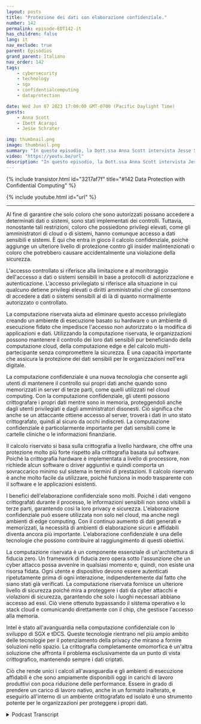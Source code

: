 ```yaml
---
layout: posts
title: "Protezione dei dati con elaborazione confidenziale."
number: 142
permalink: episode-EDT142-it
has_children: false
lang: it
nav_exclude: true
parent: Episódios
grand_parent: Italiano
nav_order: 142
tags:
    - cybersecurity
    - technology
    - sgx
    - confidentialcomputing
    - dataprotection

date: Wed Jun 07 2023 17:00:00 GMT-0700 (Pacific Daylight Time)
guests:
    - Anna Scott
    - Ibett Acarapi
    - Jesse Schrater

img: thumbnail.png
image: thumbnail.png
summary: "In questo episodio, la Dott.ssa Anna Scott intervista Jesse Schrater e Ibett Acarapi su come proteggere i dati utilizzando la computazione confidenziale."
video: "https://youtu.be/url"
description: "In questo episodio, la Dott.ssa Anna Scott intervista Jesse Schrater e Ibett Acarapi su come proteggere i dati utilizzando la computazione confidenziale."
---
```


<div>
{% include transistor.html id="3217af7f" title="#142 Data Protection with Confidential Computing" %}

{% include youtube.html id="url" %}
</div>

---

Al fine di garantire che solo coloro che sono autorizzati possano accedere a determinati dati o sistemi, sono stati implementati dei controlli. Tuttavia, nonostante tali restrizioni, coloro che possiedono privilegi elevati, come gli amministratori di cloud o di sistemi, hanno comunque accesso a dati sensibili e sistemi. È qui che entra in gioco il calcolo confidenziale, poiché aggiunge un ulteriore livello di protezione contro gli insider malintenzionati o coloro che potrebbero causare accidentalmente una violazione della sicurezza.

L'accesso controllato si riferisce alla limitazione e al monitoraggio dell'accesso a dati o sistemi sensibili in base a protocolli di autorizzazione e autenticazione. L'accesso privilegiato si riferisce alla situazione in cui qualcuno detiene privilegi elevati o diritti amministrativi che gli consentono di accedere a dati o sistemi sensibili al di là di quanto normalmente autorizzato o controllato.

La computazione riservata aiuta ad eliminare questo accesso privilegiato creando un ambiente di esecuzione basato su hardware o un ambiente di esecuzione fidato che impedisce l'accesso non autorizzato o la modifica di applicazioni e dati. Utilizzando la computazione riservata, le organizzazioni possono mantenere il controllo dei loro dati sensibili pur beneficiando della computazione cloud, della computazione edge e del calcolo multi-partecipante senza compromettere la sicurezza. È una capacità importante che assicura la protezione dei dati sensibili per le organizzazioni nell'era digitale.

La computazione confidenziale è una nuova tecnologia che consente agli utenti di mantenere il controllo sui propri dati anche quando sono memorizzati in server di terze parti, come quelli utilizzati nel cloud computing. Con la computazione confidenziale, gli utenti possono crittografare i propri dati mentre sono in memoria, proteggendoli anche dagli utenti privilegiati e dagli amministratori disonesti. Ciò significa che anche se un attaccante ottiene accesso al server, troverà i dati in uno stato crittografato, quindi al sicuro da occhi indiscreti. La computazione confidenziale è particolarmente importante per dati sensibili come le cartelle cliniche o le informazioni finanziarie.

Il calcolo riservato si basa sulla crittografia a livello hardware, che offre una protezione molto più forte rispetto alla crittografia basata sul software. Poiché la crittografia hardware è implementata a livello di processore, non richiede alcun software o driver aggiuntivi e quindi comporta un sovraccarico minimo sul sistema in termini di prestazioni. Il calcolo riservato è anche molto facile da utilizzare, poiché funziona in modo trasparente con il software e le applicazioni esistenti.

I benefici dell'elaborazione confidenziale sono molti. Poiché i dati vengono crittografati durante il processo, le informazioni sensibili non sono visibili a terze parti, garantendo così la loro privacy e sicurezza. L'elaborazione confidenziale può essere utilizzata non solo nel cloud, ma anche negli ambienti di edge computing. Con il continuo aumento di dati generati e memorizzati, la necessità di ambienti di elaborazione sicuri e affidabili diventa ancora più importante. L'elaborazione confidenziale è una delle tecnologie che possono contribuire al raggiungimento di questi obiettivi.

La computazione riservata è un componente essenziale di un'architettura di fiducia zero. Un framework di fiducia zero opera sotto l'assunzione che un cyber attacco possa avvenire in qualsiasi momento e, quindi, non esiste una risorsa fidata. Ogni utente e dispositivo devono essere autenticati ripetutamente prima di ogni interazione, indipendentemente dal fatto che siano stati già verificati. La computazione riservata fornisce un ulteriore livello di sicurezza poiché mira a proteggere i dati da cyber attacchi e violazioni di sicurezza, garantendo che solo i luoghi necessari abbiano accesso ad essi. Ciò viene ottenuto bypassando il sistema operativo e lo stack cloud e comunicando direttamente con il chip, che gestisce l'accesso alla memoria.

Intel è stato all'avanguardia nella computazione confidenziale con lo sviluppo di SGX e tDCS. Queste tecnologie rientrano nel più ampio ambito delle tecnologie per il potenziamento della privacy che mirano a fornire soluzioni nello spazio. La crittografia completamente omomorfica è un'altra soluzione che affronta il problema esclusivamente da un punto di vista crittografico, mantenendo sempre i dati criptati.

Ciò che rende unici i calcoli all'avanguardia e gli ambienti di esecuzione affidabili è che sono ampiamente disponibili oggi in carichi di lavoro produttivi con poca riduzione delle performance. Essere in grado di prendere un carico di lavoro nativo, anche in un formato inalterato, e eseguirlo all'interno di un ambiente crittografato ed isolato è uno strumento potente per le organizzazioni per proteggere i propri dati.



<details>
<summary> Podcast Transcript </summary>

<p></p>

</details>
